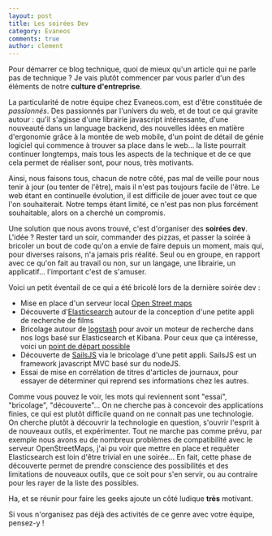 ```yaml
---
layout: post
title: Les soirées Dev
category: Evaneos
comments: true
author: clement
---
```


Pour démarrer ce blog technique, quoi de mieux qu'un article qui ne parle pas de technique ? Je vais plutôt commencer par vous parler d'un des éléments de notre **culture d'entreprise**.

La particularité de notre équipe chez Evaneos.com, est d'être constituée de *passionnés*. Des passionnés par l'univers du web, et de tout ce qui gravite autour : qu'il s'agisse d'une librairie javascript intéressante, d'une nouveauté dans un language backend, des nouvelles idées en matière d'ergonomie grâce à la montée de web mobile, d'un point de détail de génie logiciel qui commence à trouver sa place dans le web... la liste pourrait continuer longtemps, mais tous les aspects de la technique et de ce que cela permet de réaliser sont, pour nous, très motivants.

Ainsi, nous faisons tous, chacun de notre côté, pas mal de veille pour nous tenir à jour (ou tenter de l'être), mais il n'est pas toujours facile de l'être. Le web étant en continuelle évolution, il est difficile de jouer avec tout ce que l'on souhaiterait. Notre temps étant limité, ce n'est pas non plus forcément souhaitable, alors on a cherché un compromis.

Une solution que nous avons trouvé, c'est d'organiser des **soirées dev**. L'idée ? Rester tard un soir, commander des pizzas, et passer la soirée à bricoler un bout de code qu'on a envie de faire depuis un moment, mais qui, pour diverses raisons, n'a jamais pris réalité. Seul ou en groupe, en rapport avec ce qu'on fait au travail ou non, sur un langage, une librairie, un applicatif... l'important c'est de s'amuser.

Voici un petit éventail de ce qui a été bricolé lors de la dernière soirée dev :

 - Mise en place d'un serveur local [Open Street maps](http://openstreetmap.fr/)
 - Découverte d'[Elasticsearch](www.elasticsearch.org) autour de la conception d'une petite appli de recherche de films
 - Bricolage autour de [logstash](http://logstash.net/) pour avoir un moteur de recherche dans nos logs basé sur Elasticsearch et Kibana. Pour ceux que ça intéresse, voici un [point de départ possible](http://linuxfr.org/news/gestion-des-logs-avec-logstash-elasticsearch-kibana)
 - Découverte de [SailsJS](http://sailsjs.org/) via le bricolage d'une petit appli. SailsJS est un framework javascript MVC basé sur du nodeJS.
 - Essai de mise en corrélation de titres d'articles de journaux, pour essayer de déterminer qui reprend ses informations chez les autres.

Comme vous pouvez le voir, les mots qui reviennent sont "essai", "bricolage", "découverte"... On ne cherche pas à concevoir des applications finies, ce qui est plutôt difficile quand on ne connait pas une technologie. On cherche plutôt à découvrir la technologie en question, s'ouvrir l'esprit à de nouveaux outils, et expérimenter. Tout ne marche pas comme prévu, par exemple nous avons eu de nombreux problèmes de compatibilité avec le serveur OpenStreetMaps, j'ai pu voir que mettre en place et requêter Elasticsearch est loin d'être trivial en une soirée... En fait, cette phase de découverte permet de prendre conscience des possibilités et des limitations de nouveaux outils, que ce soit pour s'en servir, ou au contraire pour les rayer de la liste des possibles.

Ha, et se réunir pour faire les geeks ajoute un côté ludique **très** motivant.

Si vous n'organisez pas déjà des activités de ce genre avec votre équipe, pensez-y !
